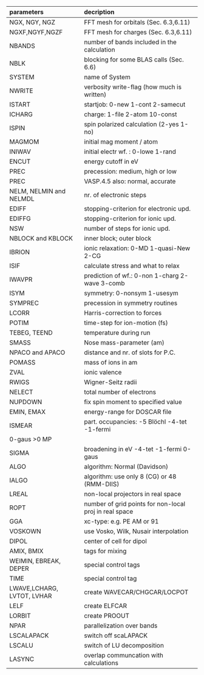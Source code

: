

|parameters|decription|
|:--|:--|
|NGX, NGY, NGZ|FFT mesh for orbitals (Sec. 6.3,6.11)|
|NGXF,NGYF,NGZF|FFT mesh for charges (Sec. 6.3,6.11)|
|NBANDS|number of bands included in the calculation| (Sec. 6.5)|
|NBLK|blocking for some BLAS calls (Sec. 6.6)|
|SYSTEM|name of System|
|NWRITE|verbosity write-flag (how much is written)|
|ISTART|startjob: 0-new 1-cont 2-samecut|
|ICHARG|charge: 1-file 2-atom 10-const|
|ISPIN|spin polarized calculation (2-yes 1-no)|
|MAGMOM|initial mag moment / atom|
|INIWAV|initial electr wf. : 0-lowe 1-rand|
|ENCUT|energy cutoff in eV|
|PREC|precession: medium, high or low|
|PREC|VASP.4.5 also: normal, accurate|
|NELM, NELMIN and NELMDL|nr. of electronic steps|
|EDIFF|stopping-criterion for electronic upd.|
|EDIFFG|stopping-criterion for ionic upd.|
|NSW|number of steps for ionic upd.|
|NBLOCK and KBLOCK|inner block; outer block|
|IBRION|ionic relaxation: 0-MD 1-quasi-New 2-CG|
|ISIF|calculate stress and what to relax|
|IWAVPR|prediction of wf.: 0-non 1-charg 2-wave 3-comb|
|ISYM|symmetry: 0-nonsym 1-usesym|
|SYMPREC|precession in symmetry routines|
|LCORR|Harris-correction to forces|
|POTIM|time-step for ion-motion (fs)|
|TEBEG, TEEND|temperature during run|
|SMASS|Nose mass-parameter (am)|
|NPACO and APACO|distance and nr. of slots for P.C.|
|POMASS|mass of ions in am|
|ZVAL|ionic valence|
|RWIGS|Wigner-Seitz radii|
|NELECT|total number of electrons|
|NUPDOWN|fix spin moment to specified value|
|EMIN, EMAX|energy-range for DOSCAR file|
|ISMEAR|part. occupancies: -5 Blöchl -4-tet -1-fermi 
|0-gaus >0 MP|
|SIGMA|broadening in eV -4-tet -1-fermi 0-gaus
|ALGO|algorithm: Normal (Davidson) | Fast | Very_Fast |(RMM-DIIS)
|IALGO|algorithm: use only 8 (CG) or 48 (RMM-DIIS)
LREAL|non-local projectors in real space
|ROPT|number of grid points for non-local proj in real space
|GGA|xc-type: e.g. PE AM or 91
|VOSKOWN|use Vosko, Wilk, Nusair interpolation
|DIPOL|center of cell for dipol
|AMIX, BMIX|tags for mixing
|WEIMIN, EBREAK, DEPER|special control tags
|TIME|special control tag
|LWAVE,LCHARG, LVTOT, LVHAR|create WAVECAR/CHGCAR/LOCPOT
|LELF|create ELFCAR
|LORBIT|create PROOUT
|NPAR|parallelization over bands
|LSCALAPACK|switch off scaLAPACK
|LSCALU|switch of LU decomposition
|LASYNC|overlap communcation with calculations
